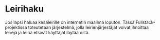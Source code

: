 # Leirihaku
Jos lapsi haluaa kesäleirille on internetin maailma loputon. Tässä Fullstack-projektissa toteutetaan järjestelmä, jolla leirienjärjestäjät voivat ilmoittaa leirejä ja leiriä etsivät käyttäjät löytää niitä. 
